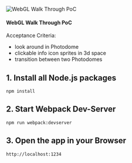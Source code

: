 ![WebGL Walk Through PoC](https://github.com/christopherstock/babylon-zero/raw/master/_ASSETS/promo/promoBadge8_960x512.gif)
#### WebGL Walk Through PoC

Acceptance Criteria:

- look around in Photodome
- clickable info icon sprites in 3d space
- transition between two Photodomes

## 1. Install all Node.js packages
```
npm install
```

## 2. Start Webpack Dev-Server
```
npm run webpack:devserver
```

## 3. Open the app in your Browser
```
http://localhost:1234
```
